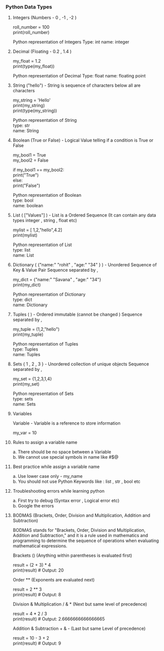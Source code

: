 ### Python Data Types

1. Integers (Numbers - 0 , -1 , -2 )

    roll_number = 100 <br>
    print(roll_number)

    Python representation of Integers
    Type: int
    name: integer

2. Decimal (Floating - 0.2 , 1.4 )

    my_float = 1.2 <br>
    print(type(my_float))

    Python representation of Decimal
    Type: float
    name: floating point

3. String ("hello") - String is sequence of characters below all are characters

    my_string = 'Hello' <br>
    print(my_string) <br>
    print(type(my_string))

    Python representation of String <br>
    type: str <br>
    name: String

4. Boolean (True or False) - Logical Value telling if a condition is True or False

    my_bool1 = True <br>
    my_bool2 = False

    if my_bool1 == my_bool2: <br>
        print("True") <br>
    else: <br>
        print("False")

    Python representation of Boolean <br>
    type: bool <br>
    name: boolean

5. List ( ["Values"] ) - List is a Ordered Sequence (It can contain any data types integer , string , float etc)

    mylist = [ 1,2,"hello",4.2] <br>
    print(mylist)

    Python representation of List <br>
    type: list <br>
    name: List

6. Dictionary ( {"name:" "rohit" , "age:" "34" } ) - Unordered Sequence of Key & Value Pair Sequence separated by ,

    my_dict = {"name:" "Savana" , "age:" "34"} <br>
    print(my_dict)

    Python representation of Dictionary <br>
    type: dict <br>
    name: Dictionary

7. Tuples ( ) - Ordered immutable (cannot be changed ) Sequence separated by ,

    my_tuple = (1,2,"hello") <br>
    print(my_tuple)

    Python representation of Tuples <br>
    type: Tuples <br>
    name: Tuples

8. Sets { 1 , 2 , 3 } - Unordered collection of unique objects Sequence separated by ,

    my_set = {1,2,3,1,4} <br>
    print(my_set)

    Python representation of Sets <br>
    type: sets <br>
    name: Sets

9. Variables

    Variable - Variable is a reference to store information

    my_var = 10

10. Rules to assign a variable name

    a. There should be no space between a Variable <br>
    b. We cannot use special symbols in name like #$@ 

11. Best practice while assign a variable name

    a. Use lower case only - my_name <br>
    b. You should not use Python Keywords like : list , str , bool etc

12. Troubleshooting errors while learning python

    a. First try to debug  (Syntax error , Logical error etc) <br>
    b. Google the errors

13. BODMAS (Brackets, Order, Division and Multiplication, Addition and Subtraction)

    BODMAS stands for "Brackets, Order, Division and Multiplication, Addition and Subtraction," and it is a rule used in mathematics and programming to determine the sequence of operations when evaluating mathematical expressions.

    Brackets ()                          (Anything within parentheses is evaluated first)

    result = (2 + 3) * 4 <br>
    print(result)  # Output: 20

    Order **                             (Exponents are evaluated next)

    result = 2 ** 3 <br>
    print(result)  # Output: 8

    Division & Multiplication / & *      (Next but same level of precedence)

    result = 4 * 2 / 3 <br>
    print(result)  # Output: 2.6666666666666665

    Addition & Subtraction  + & -        (Last but same Level of precedence)

    result = 10 - 3 + 2 <br>
    print(result)  # Output: 9

